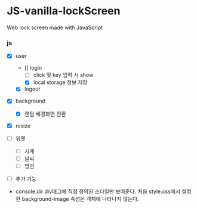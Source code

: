 # JS-vanilla-lockScreen
 Web lock screen made with JavaScript

### js
  - [x] user
    - [] login
      - [ ] click 및 key 입력 시 show
      - [x] local storage 정보 저장
    - [x] logout

  - [x] background
    - [x] 랜덤 배경화면 전환 

  - [x] resize

  - [ ] 위젯
    - [ ] 시계
    - [ ] 날씨
    - [ ] 명언

  - [ ] 추가 기능


 + console.dir 
    div태그에 직접 정의된 스타일만 보여준다. 처음 style.css에서 설정한 background-image 속성은 객체에 나타나지 않는다.